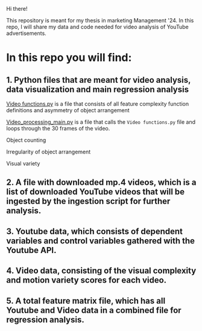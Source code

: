 Hi there!

This repository is meant for my thesis in marketing Management '24. In this repo, I will share my data and code needed for video analysis of YouTube advertisements.

# In this repo you will find:

## 1. Python files that are meant for video analysis, data visualization and main regression analysis

[Video functions.py](https://github.com/RoelofBlommaert/Thesis-2024/blob/main/Video_functions.py) is a file that consists of all feature complexity function definitions and asymmetry of object arrangement

[Video_processing_main.py](https://github.com/RoelofBlommaert/Thesis-2024/blob/main/Video_processing_main.py) is a file that calls the `Video functions.py` file and loops through the 30 frames of the video.

Object counting

Irregularity of object arrangement

Visual variety

## 2. A file with downloaded mp.4 videos, which is a list of downloaded YouTube videos that will be ingested by the ingestion script for further analysis.
## 3. Youtube data, which consists of dependent variables and control variables gathered with the Youtube API.
## 4. Video data, consisting of the visual complexity and motion variety scores for each video.
## 5. A total feature matrix file, which has all Youtube and Video data in a combined file for regression analysis.

